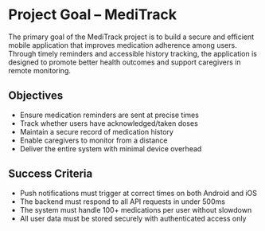 # Project Goal – MediTrack

The primary goal of the MediTrack project is to build a secure and efficient mobile application that improves medication adherence among users. Through timely reminders and accessible history tracking, the application is designed to promote better health outcomes and support caregivers in remote monitoring.

## Objectives

- Ensure medication reminders are sent at precise times
- Track whether users have acknowledged/taken doses
- Maintain a secure record of medication history
- Enable caregivers to monitor from a distance
- Deliver the entire system with minimal device overhead

## Success Criteria

- Push notifications must trigger at correct times on both Android and iOS
- The backend must respond to all API requests in under 500ms
- The system must handle 100+ medications per user without slowdown
- All user data must be stored securely with authenticated access only
